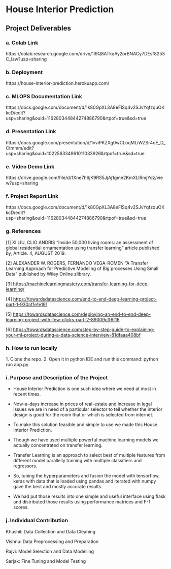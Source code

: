 # House Interior Prediction

<h2>Project Deliverables</h2>
<h3>a. Colab Link</h3>
https://colab.research.google.com/drive/1I9Q8ATkqAy2orBNACy7DEsf8253C_lzw?usp=sharing

<h3>b. Deployment</h3>
https://house-interior-prediction.herokuapp.com/

<h3>c. MLOPS Documentation Link</h3>
https://docs.google.com/document/d/1k80GpXL3A8eFlSq4v2SJvYqfzquOKkcD/edit?usp=sharing&ouid=116280344844274886790&rtpof=true&sd=true

<h3>d. Presentation Link</h3>
https://docs.google.com/presentation/d/1vviPKZXg0wCLoqMLiWZSr4oE_D_Ctmmm/edit?usp=sharing&ouid=102256334961011033926&rtpof=true&sd=true

<h3>e. Video Demo Link</h3>
https://drive.google.com/file/d/1Xne7h6jK9RS5JjAj1gme2KmXLlRmjYdz/view?usp=sharing

<h3>f. Project Report Link</h3>
https://docs.google.com/document/d/1k80GpXL3A8eFlSq4v2SJvYqfzquOKkcD/edit?usp=sharing&ouid=116280344844274886790&rtpof=true&sd=true

<h3>g. References</h3>
[1] XI LIU, CLIO ANDRIS “Inside 50,000	living rooms: an assessment of global residential ornamentation using transfer learning” article published by, Article. 4, AUGUST 2019.

[2] ALEXANDER W. ROGERS, FERNANDO VEGA-ROMEN “A Transfer Learning Approach for Predictive Modeling of Big processes Using Small Data” published by Wiley Online zlibrary.

[3] https://machinelearningmastery.com/transfer-learning-for-deep-learning/ 

[4] https://towardsdatascience.com/end-to-end-deep-learning-project-part-1-930af1e1e191

[5] https://towardsdatascience.com/deploying-an-end-to-end-deep-learning-project-with-few-clicks-part-2-89009cff6f16

[6] https://towardsdatascience.com/step-by-step-guide-to-explaining-your-ml-project-during-a-data-science-interview-81dfaaa408bf

<h3>h. How to run locally</h3>
1. Clone the repo.
2. Open it in python IDE and run this command: python run app.py

<h3>i. Purpose and Description of the Project</h3>

- House Interior Prediction is one such idea where we need at most in recent times. 


- Now-a-days increase in prices of real-estate and increase in legal issues we are in need of a particular selector to tell whether the interior design is good for the room that or which is selected from internet. 


- To make this solution feasible and simple to use we made this House Interior Prediction.


- Though we have used multiple powerful machine learning models we actually concentrated on transfer learning. 


- Transfer Learning is an approach to select best of multiple features from different model parallelly training with multiple classifiers and regressors. 


- So, tuning the hyperparameters and fusion the model with tensorflow, keras with data that is loaded using pandas and iterated with numpy gave the best and mostly accurate results. 


- We had put those results into one simple and useful interface using flask and distributed those results using performance matrices and F-1 scores.

<h3>j. Individual Contribution</h3>

Khushil: Data Collection and Data Cleaning

Vishnu: Data Preprocessing and Preparation

Rajvi: Model Selection and Data Modelling

Sarjak: Fine Tuning and Model Testing
